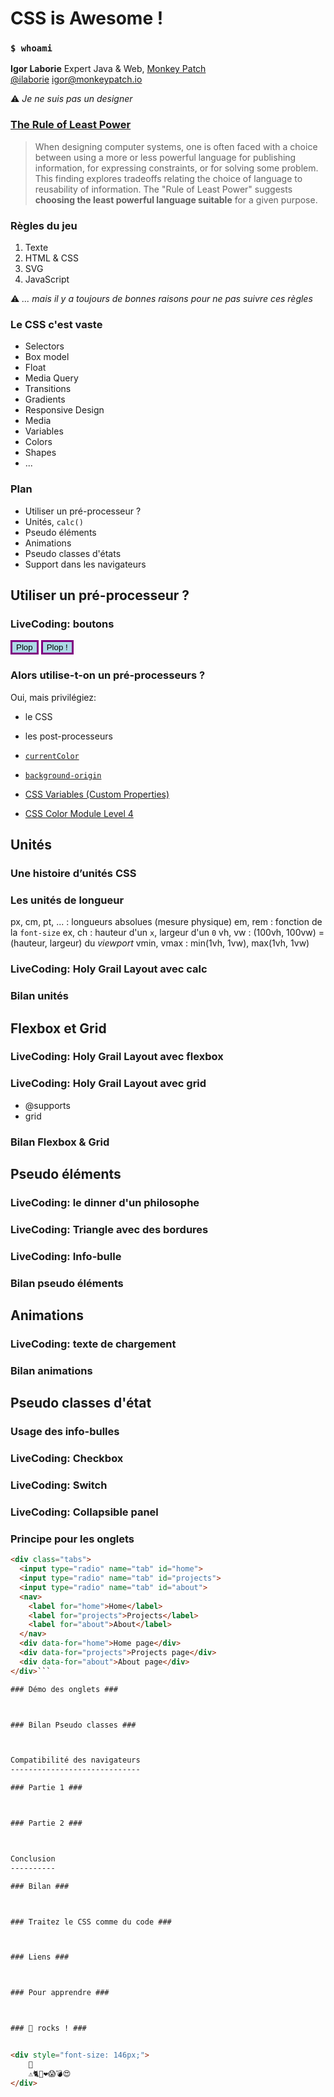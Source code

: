 CSS is Awesome !
================

### `$ whoami` ###

**Igor Laborie**
Expert Java & Web, [Monkey Patch](http://monkeypatch.io)                  
[@ilaborie](https://twitter.com/ilaborie)
[igor@monkeypatch.io](mailto:igor@monkeypatch.io)

 ⚠️ _Je ne suis pas un designer_

### [The Rule of Least Power](https://www.w3.org/2001/tag/doc/leastPower.html) ###

> When designing computer systems, one is often faced with a choice between using a more or less powerful language for publishing information, for expressing constraints, or for solving some problem. This finding explores tradeoffs relating the choice of language to reusability of information. The "Rule of Least Power" suggests **choosing the least powerful language suitable** for a given purpose.


### Règles du jeu ###


1. Texte
1. HTML & CSS
1. SVG
1. JavaScript

⚠️ _... mais il y a toujours de bonnes raisons pour ne pas suivre ces règles_

### Le CSS c'est vaste ###

* Selectors
* Box model
* Float
* Media Query
* Transitions
* Gradients
* Responsive Design
* Media
* Variables
* Colors
* Shapes
* ...

### Plan ###

* Utiliser un pré-processeur ?
* Unités, `calc()`
* Pseudo éléments
* Animations
* Pseudo classes d'états
* Support dans les navigateurs



Utiliser un pré-processeur ?
----------------------------

### LiveCoding: boutons ###


<style scoped contenteditable="true">button {
    background: lightblue;
    border: medium solid purple;
  }
  button.danger {/*
     background: salmon;
     color: rebeccapurple;
  }*/
  </style>
  
  <div class="editable">
    <button type="button">Plop</button>
    <button type="button" class="danger">Plop !️</button>
  </div>
  

### Alors utilise-t-on un pré-processeurs ? ###

Oui, mais privilégiez:

* le CSS
* les post-processeurs


* [`currentColor`](https://css-tricks.com/currentcolor/)
* [`background-origin`](https://developer.mozilla.org/fr/docs/Web/CSS/background-origin)
* [CSS Variables (Custom Properties)](https://www.w3.org/TR/css-variables/)
* [CSS Color Module Level 4](https://www.w3.org/TR/css-color-4/)


Unités
------

### Une histoire d’unités CSS ###



### Les unités de longueur ###

px, cm, pt, ...
: longueurs absolues (mesure physique)
em, rem
: fonction de la <code>font-size</code>
ex, ch
: hauteur d'un <code>x</code>, largeur d'un <code>0</code>
vh, vw
: (100vh, 100vw) = (hauteur, largeur) du <i>viewport</i>
vmin, vmax
: min(1vh, 1vw), max(1vh, 1vw)

### LiveCoding: Holy Grail Layout avec calc ###



### Bilan unités ###



Flexbox et Grid
---------------

### LiveCoding: Holy Grail Layout avec flexbox ###



### LiveCoding: Holy Grail Layout avec grid ###


* @supports
* grid

### Bilan Flexbox & Grid ###



Pseudo éléments
---------------

### LiveCoding: le dinner d'un philosophe ###



### LiveCoding: Triangle avec des bordures ###



### LiveCoding: Info-bulle ###



### Bilan pseudo éléments ###



Animations
----------

### LiveCoding: texte de chargement ###



### Bilan animations ###



Pseudo classes d'état
---------------------

### Usage des info-bulles ###



### LiveCoding: Checkbox ###



### LiveCoding: Switch ###



### LiveCoding: Collapsible panel ###



### Principe pour les onglets ###

```html
<div class="tabs">
  <input type="radio" name="tab" id="home">
  <input type="radio" name="tab" id="projects">
  <input type="radio" name="tab" id="about">
  <nav>
    <label for="home">Home</label>
    <label for="projects">Projects</label>
    <label for="about">About</label>
  </nav>
  <div data-for="home">Home page</div>
  <div data-for="projects">Projects page</div>
  <div data-for="about">About page</div>
</div>```

### Démo des onglets ###



### Bilan Pseudo classes ###



Compatibilité des navigateurs
-----------------------------

### Partie 1 ###



### Partie 2 ###



Conclusion
----------

### Bilan ###



### Traitez le CSS comme du code ###



### Liens ###



### Pour apprendre ###



### 🦄 rocks ! ###


<div style="font-size: 146px;">
    💎
    ⚠️🐈🦄❤️😱💣😍
</div>